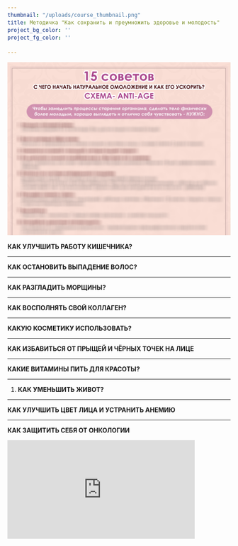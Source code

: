 ```yaml
---
thumbnail: "/uploads/course_thumbnail.png"
title: Методичка "Как сохранить и преумножить здоровье и молодость"
project_bg_color: ''
project_fg_color: ''

---
```

![](/uploads/15-anti-age-pdf-1-1.png)

**КАК УЛУЧШИТЬ РАБОТУ КИШЕЧНИКА?**

***

**КАК ОСТАНОВИТЬ ВЫПАДЕНИЕ ВОЛОС?**

***

**КАК РАЗГЛАДИТЬ МОРЩИНЫ?**

***

**КАК ВОСПОЛНЯТЬ СВОЙ КОЛЛАГЕН?**

***

**КАКУЮ КОСМЕТИКУ ИСПОЛЬЗОВАТЬ?**

***

**КАК ИЗБАВИТЬСЯ ОТ ПРЫЩЕЙ И ЧЁРНЫХ ТОЧЕК НА ЛИЦЕ**

***

**КАКИЕ ВИТАМИНЫ ПИТЬ ДЛЯ КРАСОТЫ?**

***

1. **КАК УМЕНЬШИТЬ ЖИВОТ?**

***

**КАК УЛУЧШИТЬ ЦВЕТ ЛИЦА И УСТРАНИТЬ АНЕМИЮ**

***

**КАК ЗАЩИТИТЬ СЕБЯ ОТ ОНКОЛОГИИ**

<iframe src="https://promo-money.ru/quickpay/shop-widget?writer=seller&targets=%D0%9C%D0%B5%D1%82%D0%BE%D0%B4%D0%B8%D1%87%D0%BA%D0%B0%20%22%D0%9A%D0%B0%D0%BA%20%D1%81%D0%BE%D1%85%D1%80%D0%B0%D0%BD%D0%B8%D1%82%D1%8C%20%D0%BC%D0%BE%D0%BB%D0%BE%D0%B4%D0%BE%D1%81%D1%82%D1%8C%22&targets-hint=&default-sum=390&button-text=12&payment-type-choice=on&fio=on&phone=on&hint=&successURL=https%3A%2F%2Fdocs.google.com%2Fdocument%2Fd%2F1CwVQ7PvI1BoS_Ux7f6hAOqP-4ADcLziWlo2A7n-XzvA%2Fedit%3Fusp%3Dsharing&quickpay=shop&account=410016189735528" width="423" style="max-width:100%"  height="222" frameborder="0" allowtransparency="true" scrolling="no"></iframe>